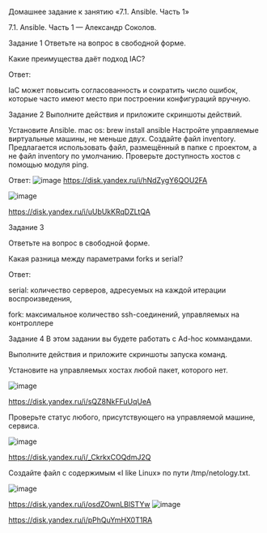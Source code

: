 Домашнее задание к занятию «7.1. Ansible. Часть 1»

 7.1. Ansible. Часть 1 — Александр Соколов.

Задание 1
Ответьте на вопрос в свободной форме.

Какие преимущества даёт подход IAC?

Ответ:

 IaC может повысить согласованность и сократить число ошибок, которые часто имеют место при построении конфигураций вручную.

Задание 2
Выполните действия и приложите скриншоты действий.

Установите Ansible.
mac os: brew install ansible
Настройте управляемые виртуальные машины, не меньше двух.
Создайте файл inventory. Предлагается использовать файл, размещённый в папке с проектом, а не файл inventory по умолчанию.
Проверьте доступность хостов с помощью модуля ping.

Ответ:
![image](https://user-images.githubusercontent.com/86907205/215542478-9423fb66-e160-4b44-bd5a-eb5a11b20eea.png)
https://disk.yandex.ru/i/hNdZygY6QOU2FA

![image](https://user-images.githubusercontent.com/86907205/215542635-0d5b6abf-4e32-479d-8895-7d3eccddc737.png)

https://disk.yandex.ru/i/uUbUkKRqDZLtQA

Задание 3

Ответьте на вопрос в свободной форме.

Какая разница между параметрами forks и serial?

Ответ:

serial: количество серверов, адресуемых на каждой итерации воспроизведения, 

fork: максимальное количество ssh-соединений, управляемых на контроллере

Задание 4
В этом задании вы будете работать с Ad-hoc коммандами.

Выполните действия и приложите скриншоты запуска команд.

Установите на управляемых хостах любой пакет, которого нет.

![image](https://user-images.githubusercontent.com/86907205/215542899-44f7c801-997c-4ec8-a392-839fd50ac27b.png)

https://disk.yandex.ru/i/sQZ8NkFFuUqUeA

Проверьте статус любого, присутствующего на управляемой машине, сервиса.

![image](https://user-images.githubusercontent.com/86907205/215554116-bc637201-ea50-4f2f-89da-2c6aec533a74.png)

https://disk.yandex.ru/i/_CkrkxCOQdmJ2Q

Создайте файл с содержимым «I like Linux» по пути /tmp/netology.txt.

![image](https://user-images.githubusercontent.com/86907205/215554262-5727cc7e-eeb9-4b19-acfc-e8dd889b799e.png)

https://disk.yandex.ru/i/osdZOwnLBlSTYw
![image](https://user-images.githubusercontent.com/86907205/215554368-0a604d64-8c9c-47e9-a969-e1af9e24c644.png)

https://disk.yandex.ru/i/pPhQuYmHX0T1RA


